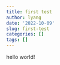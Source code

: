 ```yaml
---
title: first test
author: lyang
date: '2022-10-09'
slug: first-test
categories: []
tags: []
---
```



hello world!